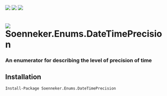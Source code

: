 [![](https://img.shields.io/nuget/v/Soenneker.Enums.DateTimePrecision.svg?style=for-the-badge)](https://www.nuget.org/packages/Soenneker.Enums.DateTimePrecision/)
[![](https://img.shields.io/github/actions/workflow/status/soenneker/soenneker.enums.datetimeprecision/publish-package.yml?style=for-the-badge)](https://github.com/soenneker/soenneker.enums.datetimeprecision/actions/workflows/publish-package.yml)
[![](https://img.shields.io/nuget/dt/Soenneker.Enums.DateTimePrecision.svg?style=for-the-badge)](https://www.nuget.org/packages/Soenneker.Enums.DateTimePrecision/)

# ![](https://user-images.githubusercontent.com/4441470/224455560-91ed3ee7-f510-4041-a8d2-3fc093025112.png) Soenneker.Enums.DateTimePrecision
### An enumerator for describing the level of precision of time

## Installation

```
Install-Package Soenneker.Enums.DateTimePrecision
```
